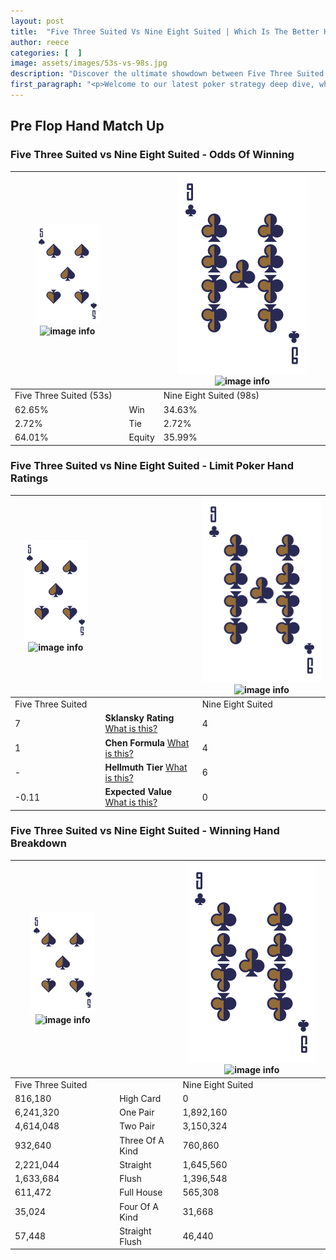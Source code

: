 ```yaml
---
layout: post
title:  "Five Three Suited Vs Nine Eight Suited | Which Is The Better Hand In Poker? A Complete Guide"
author: reece
categories: [  ]
image: assets/images/53s-vs-98s.jpg
description: "Discover the ultimate showdown between Five Three Suited and Nine Eight Suited in poker! Uncover the odds, strategies, and scenarios where one hand triumphs over the other. Get ready to up your poker game with this thrilling analysis."
first_paragraph: "<p>Welcome to our latest poker strategy deep dive, where we're pitting two distinct hands against each other in a high-stakes showdown: Five Three Suited vs Nine Eight Suited.</p><p>In the dynamic world of poker, every decision counts, and knowing which hand holds the upper hand is key to your success at the table.</p><p>In this article, we'll dissect these two hands, explore the scenarios where one dominates the other, and equip you with the knowledge to make strategic choices that can tip the odds in your favor.</p><p>Get ready to unravel the intriguing dynamics of these poker hands and elevate your game to new heights.</p>"
---
```




[comment]: # (sp0)

## Pre Flop Hand Match Up

<div class="table hand-ratings" markdown="1"> 



### Five Three Suited vs Nine Eight Suited - Odds Of Winning


    
| ![image info](assets/images/hand1/5.png) ![image info](assets/images/hand1/3s.png) |  | ![image info](assets/images/hand2/9.png) ![image info](assets/images/hand2/8s.png) |
| -------- | -------- | -------- |
| Five Three Suited (53s) |  | Nine Eight Suited (98s) |
| 62.65% | Win | 34.63% |
| 2.72% | Tie | 2.72% |
| 64.01% | Equity | 35.99% |




[comment]: # (sp1)



### Five Three Suited vs Nine Eight Suited - Limit Poker Hand Ratings


    
| ![image info](assets/images/hand1/5.png) ![image info](assets/images/hand1/3s.png) |  | ![image info](assets/images/hand2/9.png) ![image info](assets/images/hand2/8s.png) |
| -------- | -------- | -------- |
| Five Three Suited |  | Nine Eight Suited |
| 7 | **Sklansky Rating** [What is this?](/sklansky-rating-explained) | 4 |
| 1 | **Chen Formula** [What is this?](/chen-formula-explained) | 4 |
| - | **Hellmuth Tier** [What is this?](/Hellmuth-tier-explained) | 6 |
| -0.11 | **Expected Value** [What is this?](/expected-value-explained) | 0 |




[comment]: # (sp2)



### Five Three Suited vs Nine Eight Suited - Winning Hand Breakdown


    
| ![image info](assets/images/hand1/5.png) ![image info](assets/images/hand1/3s.png) |  | ![image info](assets/images/hand2/9.png) ![image info](assets/images/hand2/8s.png) |
| -------- | -------- | -------- |
| Five Three Suited |  | Nine Eight Suited |
| 816,180 | High Card | 0 |
| 6,241,320 | One Pair | 1,892,160 |
| 4,614,048 | Two Pair | 3,150,324 |
| 932,640 | Three Of A Kind | 760,860 |
| 2,221,044 | Straight | 1,645,560 |
| 1,633,684 | Flush | 1,396,548 |
| 611,472 | Full House | 565,308 |
| 35,024 | Four Of A Kind | 31,668 |
| 57,448 | Straight Flush | 46,440 |




[comment]: # (sp3)



</div>

[comment]: # (sp4)



[comment]: # (sp5)

